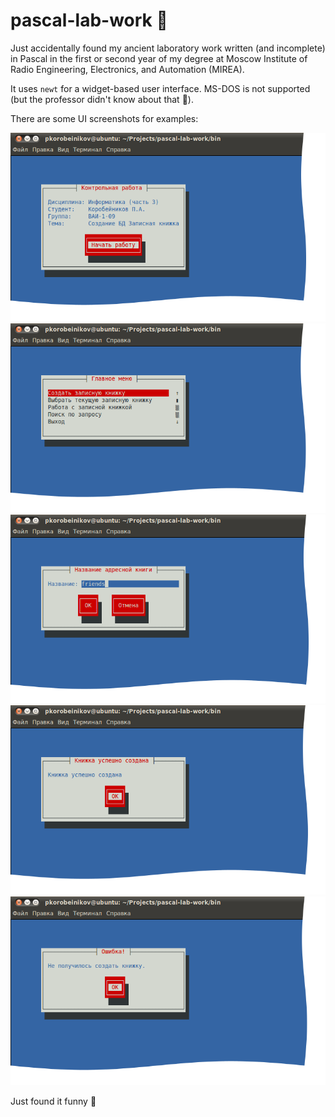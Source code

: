 # pascal-lab-work 💾

Just accidentally found my ancient laboratory work written (and incomplete)
in Pascal in the first or second year of my degree
at Moscow Institute of Radio Engineering, Electronics, and Automation (MIREA).

It uses `newt` for a widget-based user interface.
MS-DOS is not supported (but the professor didn't know about that 🤣).

There are some UI screenshots for examples:

![Splashscreen](doc/screenshots/01_splashscreen.png)
![Mainmenu](doc/screenshots/02_mainmenu.png)
![Create an address book](doc/screenshots/03_createbook.png)
![Create success](doc/screenshots/04_createbook_success.png)
![Create fail](doc/screenshots/05_createbook_fail.png)

Just found it funny 🤪
